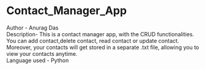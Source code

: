 # Contact_Manager_App
Author - Anurag Das
<br>
Description-
This is a contact manager app, with the CRUD functionalities. You can add contact,delete contact, read contact or update contact. Moreover, your contacts will get stored in a separate .txt file, allowing you to view your contacts anytime.
<br>
Language used - Python
